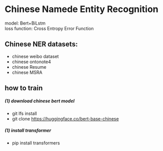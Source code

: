 Chinese Namede Entity Recognition
==
model: Bert+BiLstm  
loss function: Cross Entropy Error Function<br>

Chinese NER datasets: 
----
*  chinese weibo dataset<br>
*  chinese ontonote4<br>
*  chinese Resume<br>
*  chinese MSRA<br>

how to train
----
##### (1) download chinese bert model

* git lfs install
* git clone https://huggingface.co/bert-base-chinese

##### (1) install transformer

* pip install transformers
